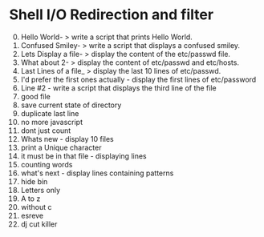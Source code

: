 # Shell I/O Redirection and filter
0. Hello World- > write a script that prints Hello World.
1. Confused Smiley- > write a script that displays a confused smiley.
2. Lets Display a file- > display the content of the etc/passwd file.
3. What about 2- > display the content of etc/passwd and etc/hosts.
4. Last Lines of a file_ > display the last 10 lines of etc/passwd.
5. I'd prefer the first ones actually - display the first lines of etc/password
6. Line #2 - write a script that displays the third line of the file
7. good file
8. save current state of directory
9. duplicate last line
10. no more javascript
11. dont just count
12.  Whats new - display 10 files
13. print a Unique character
14. it must be in that file - displaying lines
15. counting words
16. what's next - display lines containing patterns 
17. hide bin
18. Letters only
19. A to z
20. without c
21. esreve
22. dj cut killer 
